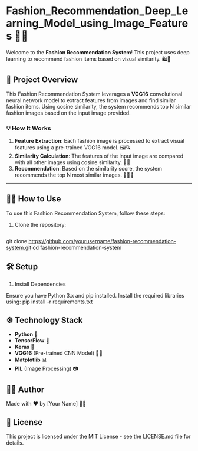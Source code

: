 # Fashion_Recommendation_Deep_Learning_Model_using_Image_Features 👗🤖

Welcome to the **Fashion Recommendation System**! This project uses deep learning to recommend fashion items based on visual similarity. 🛍️💖

## 🚀 Project Overview

This Fashion Recommendation System leverages a **VGG16** convolutional neural network model to extract features from images and find similar fashion items. Using cosine similarity, the system recommends top N similar fashion images based on the input image provided.

### 💡 How It Works
1. **Feature Extraction**: Each fashion image is processed to extract visual features using a pre-trained VGG16 model. 🖼️🔍
2. **Similarity Calculation**: The features of the input image are compared with all other images using cosine similarity. 🤔💭
3. **Recommendation**: Based on the similarity score, the system recommends the top N most similar images. 🌟👚👗

---

## 🧑‍💻 How to Use

To use this Fashion Recommendation System, follow these steps:

1. Clone the repository:
   ```bash
  git clone https://github.com/yourusername/fashion-recommendation-system.git
  cd fashion-recommendation-system

## 🛠️ Setup

1. Install Dependencies

Ensure you have Python 3.x and pip installed. Install the required libraries using:
  pip install -r requirements.txt

## ⚙️ Technology Stack

- **Python** 🐍
- **TensorFlow** 🤖
- **Keras** 🧠
- **VGG16** (Pre-trained CNN Model) 🧑‍🏫
- **Matplotlib** 📊
- **PIL** (Image Processing) 📷

## 🧑‍💻 Author
Made with ❤️ by [Your Name] 👨‍💻

## 📄 License
This project is licensed under the MIT License - see the LICENSE.md file for details.
